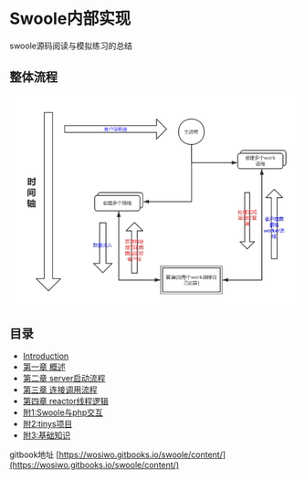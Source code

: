 # Swoole内部实现

swoole源码阅读与模拟练习的总结

## 整体流程

![Image5](./static/image/wholeFlow.png "整体流程")

## 目录

* [Introduction](README.md)
* [第一章 概述](第一章概述.md)
* [第二章 server启动流程](第二章server启动流程.md)
* [第三章 连接调用流程](第三章连接调用流程.md)
* [第四章 reactor线程逻辑](第四章reactor线程逻辑.md)
* [附1:Swoole与php交互](附1:Swoole与php交互.md)
* [附2:tinys项目](附2:tinys项目.md)
* [附3:基础知识](基础知识.md)

gitbook地址 [https://wosiwo.gitbooks.io/swoole/content/](https://wosiwo.gitbooks.io/swoole/content/)

